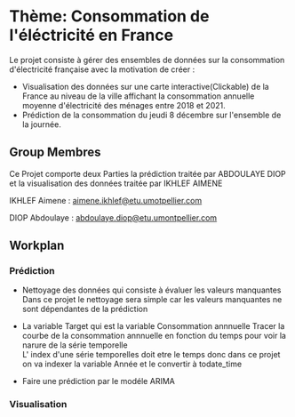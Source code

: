 # Thème: Consommation de l'éléctricité en France
Le projet consiste à gérer des ensembles de données sur la consommation d'électricité française avec la motivation de créer :
- Visualisation des données sur une carte interactive(Clickable) de la France au niveau de la ville affichant la consommation annuelle moyenne d'électricité des ménages entre 2018 et 2021. 
- Prédiction de la consommation du jeudi 8 décembre sur l'ensemble de la journée.
## Group Membres

Ce Projet comporte deux  Parties la prédiction traitée par ABDOULAYE DIOP et la visualisation des données traitée par IKHLEF AIMENE

IKHLEF Aimene  : aimene.ikhlef@etu.umotpellier.com

DIOP Abdoulaye : abdoulaye.diop@etu.umontpellier.com 

## Workplan
### Prédiction

-  Nettoyage des données qui consiste à évaluer les valeurs manquantes 
		Dans ce projet le nettoyage sera simple car les valeurs manquantes ne sont dépendantes de la prédiction 

-  La variable Target qui est la variable Consommation annnuelle Tracer la courbe de la consommation annnuelle en fonction du temps pour voir la narure de la série temporelle  
		L' index d'une série temporelles doit etre le temps donc dans ce projet on va indexer la variable Année et le convertir à todate_time

- Faire une prédiction par le modéle ARIMA
### Visualisation
